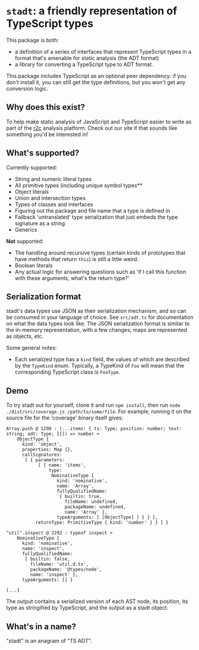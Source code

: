 # `stadt`: a friendly representation of TypeScript types

This package is both:

- a definition of a series of interfaces that represent TypeScript types in a
  format that's amenable for static analysis (the ADT format)
- a library for converting a TypeScript type to ADT format.

This package includes TypeScript as an optional peer dependency: if you don't
install it, you can still get the type definitions, but you won't get any
conversion logic.

## Why does this exist?

To help make static analysis of JavaScript and TypeScript easier to write as
part of the [r2c](https://returntocorp.com/) analysis platform. Check out our
site if that sounds like something you'd be interested in!

## What's supported?

Currently supported:

- String and numeric literal types
- All primitive types (including unique symbol types\*\*
- Object literals
- Union and intersection types
- Types of classes and interfaces
- Figuring out the package and file name that a type is defined in
- Fallback 'untranslated' type serialization that just embeds the type signature
  as a string
- Generics

**Not** supported:

- The handling around recursive types (certain kinds of prototypes that have
  methods that return `this`) is still a little weird.
- Boolean literals
- Any actual logic for answering questions such as 'if I call this function with
  these arguments, what's the return type?'

## Serialization format

stadt's data types use JSON as their serialization mechanism, and so can be
consumed in your language of choice. See `src/adt.ts` for documentation on what
the data types look like. The JSON serialization format is similar to the
in-memory representation, with a few changes; maps are represented as objects,
etc.

Some general notes:

- Each serialized type has a `kind` field, the values of which are described by
  the `TypeKind` enum. Typically, a TypeKind of `Foo` will mean that the
  corresponding TypeScript class is `FooType`.

## Demo

To try stadt out for yourself, clone it and run `npm install`, then run `node ./dist/src/coverage.js /path/to/some/file`. For example, running it on the
source file for the 'coverage' binary itself gives:

```
Array.push @ 1290 : (...items: { ts: Type; position: number; text: string; adt: Type; }[]) => number ➡
    ObjectType {
      kind: 'object',
      properties: Map {},
      callSignatures:
       [ { parameters:
            [ { name: 'items',
                type:
                 NominativeType {
                   kind: 'nominative',
                   name: 'Array',
                   fullyQualifiedName:
                    { builtin: true,
                      fileName: undefined,
                      packageName: undefined,
                      name: 'Array' },
                   typeArguments: [ [ObjectType] ] } } ],
           returnType: PrimitiveType { kind: 'number' } } ] }

"util".inspect @ 2292 : typeof inspect ➡
    NominativeType {
      kind: 'nominative',
      name: 'inspect',
      fullyQualifiedName:
       { builtin: false,
         fileName: 'util.d.ts',
         packageName: '@types/node',
         name: 'inspect' },
      typeArguments: [] }

[...]
```

The output contains a serialized version of each AST node, its position, its type as stringified by TypeScript, and the output as a stadt object.

## What's in a name?

"stadt" is an anagram of "TS ADT".
